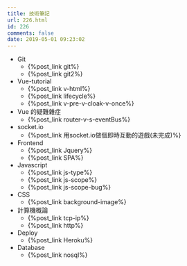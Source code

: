 ```yaml
---
title: 技術筆記
url: 226.html
id: 226
comments: false
date: 2019-05-01 09:23:02
---
```


- Git
  - {%post_link git%}
  - {%post_link git2%}
- Vue-tutorial
  - {%post_link v-html%}
  - {%post_link lifecycle%}
  - {%post_link v-pre-v-cloak-v-once%}
- Vue 的疑難雜症
  - {%post_link router-v-s-eventBus%}
- socket.io
  - {%post_link 用socket.io做個即時互動的遊戲(未完成)%}
- Frontend
  - {%post_link Jquery%}
  - {%post_link SPA%}
- Javascript
  - {%post_link js-type%}
  - {%post_link js-scope%}
  - {%post_link js-scope-bug%}
- CSS
  - {%post_link background-image%}
- 計算機概論
  - {%post_link tcp-ip%}
  - {%post_link http%}
- Deploy
  - {%post_link Heroku%}
- Database
  - {%post_link nosql%}
